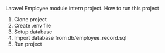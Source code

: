 Laravel Employee module intern project.
How to run this project
1. Clone project
2. Create .env file
3. Setup database 
4. Import database from db/employee_record.sql
5. Run project